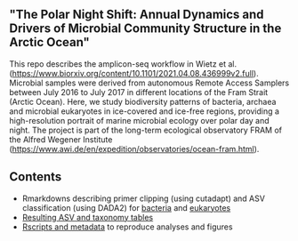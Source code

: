## "The Polar Night Shift: Annual Dynamics and Drivers of Microbial Community Structure in the Arctic Ocean"

This repo describes the amplicon-seq workflow in Wietz et al. (https://www.biorxiv.org/content/10.1101/2021.04.08.436999v2.full). Microbial samples were derived from autonomous Remote Access Samplers between July 2016 to July 2017 in different locations of the Fram Strait (Arctic Ocean). Here, we study biodiversity patterns of bacteria, archaea and microbial eukaryotes in ice-covered and ice-free regions, providing a high-resolution portrait of marine microbial ecology over polar day and night. The project is part of the long-term ecological observatory FRAM of the Alfred Wegener Institute (https://www.awi.de/en/expedition/observatories/ocean-fram.html). 

## Contents
- Rmarkdowns describing primer clipping (using cutadapt) and ASV classification (using DADA2) for [bacteria](./cutadapt_dada) and [eukaryotes](./cutadapt_dada)  
- [Resulting ASV and taxonomy tables](./cutadapt_dada)   
- [Rscripts and metadata](./analysisCode) to reproduce analyses and figures
